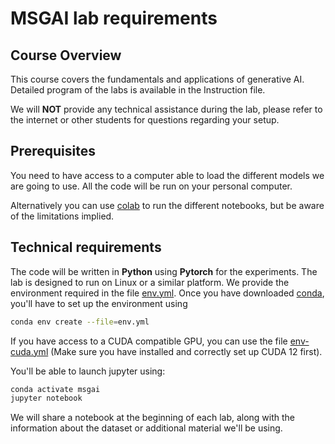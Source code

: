 # MSGAI lab requirements

## Course Overview
This course covers the fundamentals and applications of generative AI. Detailed program of the labs is available in the Instruction file.

We will **NOT** provide any technical assistance during the lab, please refer to the internet or other students for questions regarding your setup.

## Prerequisites

You need to have access to a computer able to load the different models we are going to use. All the code will be run on your personal computer.

Alternatively you can use [colab](https://colab.google.com) to run the different notebooks, but be aware of the limitations implied.

## Technical requirements

The code will be written in **Python** using **Pytorch** for the experiments. The lab is designed to run on Linux or a similar platform. We provide the environment required in the file [env.yml](env.yml).
Once you have downloaded [conda](https://docs.anaconda.com/miniconda/#miniconda-latest-installer-links), you'll have to set up the environment using
````bash
conda env create --file=env.yml 
````

If you have access to a CUDA compatible GPU, you can use the file [env-cuda.yml](env-cuda.yml) (Make sure you have installed and correctly set up CUDA 12 first).

You'll be able to launch jupyter using:

````bash
conda activate msgai
jupyter notebook
````

We will share a notebook at the beginning of each lab, along with the information about the dataset or additional material we'll be using.

